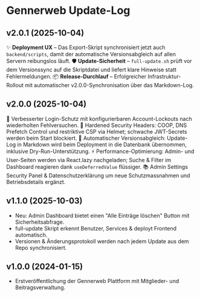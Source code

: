# Gennerweb Update-Log

## v2.0.1 (2025-10-04)
✨ **Deployment UX** – Das Export-Skript synchronisiert jetzt auch `backend/scripts`, damit der automatische Versionsabgleich auf allen Servern reibungslos läuft.
🛡️ **Update-Sicherheit** – `full-update.sh` prüft vor dem Versionssync auf die Skriptdatei und liefert klare Hinweise statt Fehlermeldungen.
📦 **Release-Durchlauf** – Erfolgreicher Infrastruktur-Rollout mit automatischer v2.0.0-Synchronisation über das Markdown-Log.

## v2.0.0 (2025-10-04)
🧱 Verbesserter Login-Schutz mit konfigurierbaren Account-Lockouts nach wiederholten Fehlversuchen.
🪪 Hardened Security Headers: COOP, DNS Prefetch Control und restriktive CSP via Helmet; schwache JWT-Secrets werden beim Start blockiert.
🔄 Automatischer Versionsabgleich: Update-Log in Markdown wird beim Deployment in die Datenbank übernommen, inklusive Dry-Run-Unterstützung.
⚡ Performance-Optimierung: Admin- und User-Seiten werden via React.lazy nachgeladen; Suche & Filter im Dashboard reagieren dank `useDeferredValue` flüssiger.
📚 Admin Settings Security Panel & Datenschutzerklärung um neue Schutzmassnahmen und Betriebsdetails ergänzt.

## v1.1.0 (2025-10-03)
- Neu: Admin Dashboard bietet einen "Alle Einträge löschen" Button mit Sicherheitsabfrage.
- full-update Skript erkennt Benutzer, Services & deployt Frontend automatisch.
- Versionen & Änderungsprotokoll werden nach jedem Update aus dem Repo synchronisiert.

## v1.0.0 (2024-01-15)
- Erstveröffentlichung der Gennerweb Plattform mit Mitglieder- und Beitragsverwaltung.
